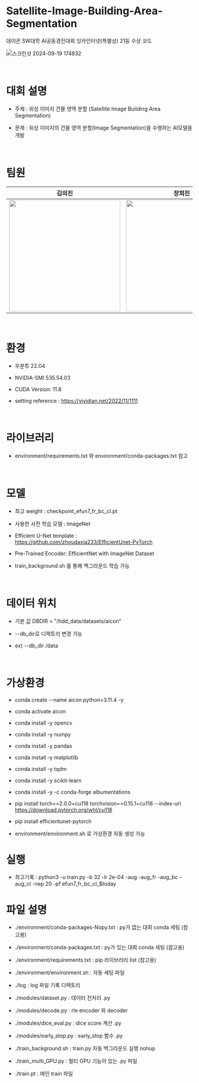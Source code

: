 # Satellite-Image-Building-Area-Segmentation
데이콘 SW대학 AI공동경진대회 잉카인터넷(특별상) 21등 수상 코드

![스크린샷 2024-09-19 174832](https://github.com/user-attachments/assets/06d16818-e0b6-438e-bada-353425268883)

<br>

# 대회 설명
- 주제 : 위성 이미지 건물 영역 분할
(Satellite Image Building Area Segmentation)

- 문제 : 위성 이미지의 건물 영역 분할(Image Segmentation)을 수행하는 AI모델을 개발

<br>

# 팀원

| 김의진 | 장희진 | 박지원 | 정승민 |
| :---: | :---: | :---: | :---: |
| <img src="https://avatars.githubusercontent.com/u/94896197?v=4" width=300>  | <img src="https://avatars.githubusercontent.com/u/105128163?v=4" width=300> | <img src="https://github.com/user-attachments/assets/2f1cd234-d276-4888-bb16-a1a1dc821950" width=300> | <img src="https://avatars.githubusercontent.com/u/105360496?v=4" width=300>

<br>

# 환경

- 우분투 22.04

- NVIDIA-SMI 535.54.03   

- CUDA Version: 11.8

- setting reference : https://vividian.net/2022/11/1111 

<br>

# 라이브러리

 - environment/requirements.txt 와 environment/conda-packages.txt 참고

<br>
 
# 모델

- 최고 weight : checkpoint_efun7_fr_bc_cl.pt

- 사용한 사전 학습 모델 : ImageNet

- Efficient U-Net template : https://github.com/zhoudaxia233/EfficientUnet-PyTorch 

- Pre-Trained Encoder: EfficientNet with ImageNet Dataset

- train_background.sh 를 통해 백그라운드 학습 가능

<br>

# 데이터 위치

- 기본 값 DBDIR = "/hdd_data/datasets/aicon" 

- --db_dir로 디렉토리 변경 가능

- ex) --db_dir /data

<br>

# 가상환경

- conda create --name aicon python=3.11.4 -y

- conda activate aicon

- conda install -y opencv

- conda install -y numpy

- conda install -y pandas

- conda install -y matplotlib

- conda install -y tqdm

- conda install -y scikit-learn

- conda install -y -c conda-forge albumentations

- pip install torch==2.0.0+cu118 torchvision==0.15.1+cu118 --index-url https://download.pytorch.org/whl/cu118

- pip install efficientunet-pytorch

- environment/environment.sh 로 가상환경 자동 생성 가능

# 실행

- 최고기록 : python3 -u train.py -b 32 -lr 2e-04 -aug -aug_fr -aug_bc -aug_cl -nep 20 -pf efun7_fr_bc_cl_$today

# 파일 설명

- ./environment/conda-packages-Nopy.txt : py가 없는 대회 conda 세팅 (참고용)

- ./environment/conda-packages.txt : py가 있는 대회 conda 세팅 (참고용)

- ./environment/requirements.txt : pip 라이브러리 list (참고용)

- ./environment/environment.sh : 자동 세팅 파일

- ./log : log 파일 기록 디렉토리

- ./modules/dataset.py : 데이터 전처리 .py

- ./modules/decode.py : rle encoder 와 decoder

- ./modules/dice_eval.py : dice score 계산 .py

- ./modules/early_stop.py : early_stop 함수 .py

- ./train_background.sh : train.py 자동 백그라운드 실행 nohup

- ./train_multi_GPU.py : 멀티 GPU 기능이 있는 .py 파일

- ./train.pt : 메인 train 파일 
